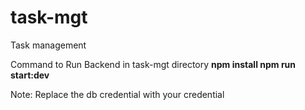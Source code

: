 # task-mgt
Task management 

Command to Run Backend
in task-mgt directory
**npm install
npm run start:dev**

Note: Replace the db credential with your credential
